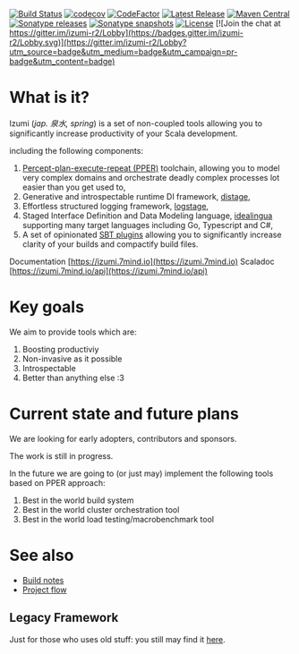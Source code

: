 [![Build Status](https://travis-ci.org/pshirshov/izumi-r2.svg?branch=develop)](https://travis-ci.org/pshirshov/izumi-r2)
[![codecov](https://codecov.io/gh/pshirshov/izumi-r2/branch/develop/graph/badge.svg)](https://codecov.io/gh/pshirshov/izumi-r2)
[![CodeFactor](https://www.codefactor.io/repository/github/pshirshov/izumi-r2/badge)](https://www.codefactor.io/repository/github/pshirshov/izumi-r2)
[![Latest Release](https://img.shields.io/github/tag/pshirshov/izumi-r2.svg)](https://github.com/pshirshov/izumi-r2/releases)
[![Maven Central](https://img.shields.io/maven-central/v/com.github.pshirshov.izumi.r2/izumi-r2_2.12.svg)](http://search.maven.org/#search%7Cga%7C1%7Cg%3A%22com.github.pshirshov.izumi.r2%22)
[![Sonatype releases](https://img.shields.io/nexus/r/https/oss.sonatype.org/com.github.pshirshov.izumi.r2/izumi-r2_2.12.svg)](https://oss.sonatype.org/content/repositories/releases/com/github/pshirshov/izumi/r2/)
[![Sonatype snapshots](https://img.shields.io/nexus/s/https/oss.sonatype.org/com.github.pshirshov.izumi.r2/izumi-r2_2.12.svg)](https://oss.sonatype.org/content/repositories/snapshots/com/github/pshirshov/izumi/r2/)
[![License](https://img.shields.io/github/license/pshirshov/izumi-r2.svg)](https://github.com/pshirshov/izumi-r2/blob/develop/LICENSE) [![Join the chat at https://gitter.im/izumi-r2/Lobby](https://badges.gitter.im/izumi-r2/Lobby.svg)](https://gitter.im/izumi-r2/Lobby?utm_source=badge&utm_medium=badge&utm_campaign=pr-badge&utm_content=badge)

What is it?
===========

Izumi (*jap. 泉水, spring*) is a set of non-coupled tools allowing you to significantly increase productivity of your Scala development.
 
including the following components:

1. [Percept-plan-execute-repeat (PPER)](https://izumi.7mind.io//pper) toolchain, allowing you to model 
   very complex domains and orchestrate deadly complex processes lot easier than you get used to,
1. Generative and introspectable runtime DI framework, [distage](https://izumi.7mind.io/distage), 
2. Effortless structured logging framework, [logstage](https://izumi.7mind.io/logstage),
3. Staged Interface Definition and Data Modeling language, [idealingua](https://izumi.7mind.io/idealingua) 
   supporting many target languages including Go, Typescript and C#,
4. A set of opinionated [SBT plugins](https://izumi.7mind.io/sbt) allowing you to significantly 
   increase clarity of your builds and compactify build files.

Documentation [https://izumi.7mind.io](https://izumi.7mind.io)
Scaladoc [https://izumi.7mind.io/api](https://izumi.7mind.io/api)

Key goals 
=========

We aim to provide tools which are:

1. Boosting productiviy 
2. Non-invasive as it possible
3. Introspectable
4. Better than anything else :3

Current state and future plans
==============================

We are looking for early adopters, contributors and sponsors.

The work is still in progress.

In the future we are going to (or just may) implement the following tools based on PPER approach:

1. Best in the world build system
2. Best in the world cluster orchestration tool
3. Best in the world load testing/macrobenchmark tool


See also
========

- [Build notes](doc/md/build.md)
- [Project flow](doc/md/flow.md)

Legacy Framework
----------------

Just for those who uses old stuff: you still may find it [here](https://github.com/pshirshov/izumi-legacy).
